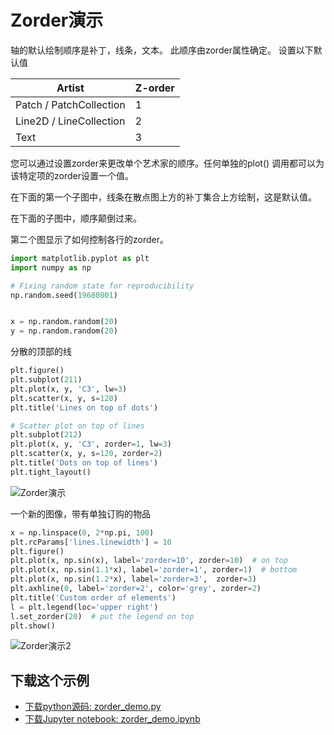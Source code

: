 # Zorder演示

轴的默认绘制顺序是补丁，线条，文本。 此顺序由zorder属性确定。 设置以下默认值

Artist | Z-order
---|---
Patch / PatchCollection | 1
Line2D / LineCollection | 2
Text | 3

您可以通过设置zorder来更改单个艺术家的顺序。任何单独的plot() 调用都可以为该特定项的zorder设置一个值。

在下面的第一个子图中，线条在散点图上方的补丁集合上方绘制，这是默认值。

在下面的子图中，顺序颠倒过来。

第二个图显示了如何控制各行的zorder。

```python
import matplotlib.pyplot as plt
import numpy as np

# Fixing random state for reproducibility
np.random.seed(19680801)


x = np.random.random(20)
y = np.random.random(20)
```

分散的顶部的线

```python
plt.figure()
plt.subplot(211)
plt.plot(x, y, 'C3', lw=3)
plt.scatter(x, y, s=120)
plt.title('Lines on top of dots')

# Scatter plot on top of lines
plt.subplot(212)
plt.plot(x, y, 'C3', zorder=1, lw=3)
plt.scatter(x, y, s=120, zorder=2)
plt.title('Dots on top of lines')
plt.tight_layout()
```

![Zorder演示](https://matplotlib.org/_images/sphx_glr_zorder_demo_001.png)

一个新的图像，带有单独订购的物品

```python
x = np.linspace(0, 2*np.pi, 100)
plt.rcParams['lines.linewidth'] = 10
plt.figure()
plt.plot(x, np.sin(x), label='zorder=10', zorder=10)  # on top
plt.plot(x, np.sin(1.1*x), label='zorder=1', zorder=1)  # bottom
plt.plot(x, np.sin(1.2*x), label='zorder=3',  zorder=3)
plt.axhline(0, label='zorder=2', color='grey', zorder=2)
plt.title('Custom order of elements')
l = plt.legend(loc='upper right')
l.set_zorder(20)  # put the legend on top
plt.show()
```

![Zorder演示2](https://matplotlib.org/_images/sphx_glr_zorder_demo_002.png)

## 下载这个示例
            
- [下载python源码: zorder_demo.py](https://matplotlib.org/_downloads/zorder_demo.py)
- [下载Jupyter notebook: zorder_demo.ipynb](https://matplotlib.org/_downloads/zorder_demo.ipynb)